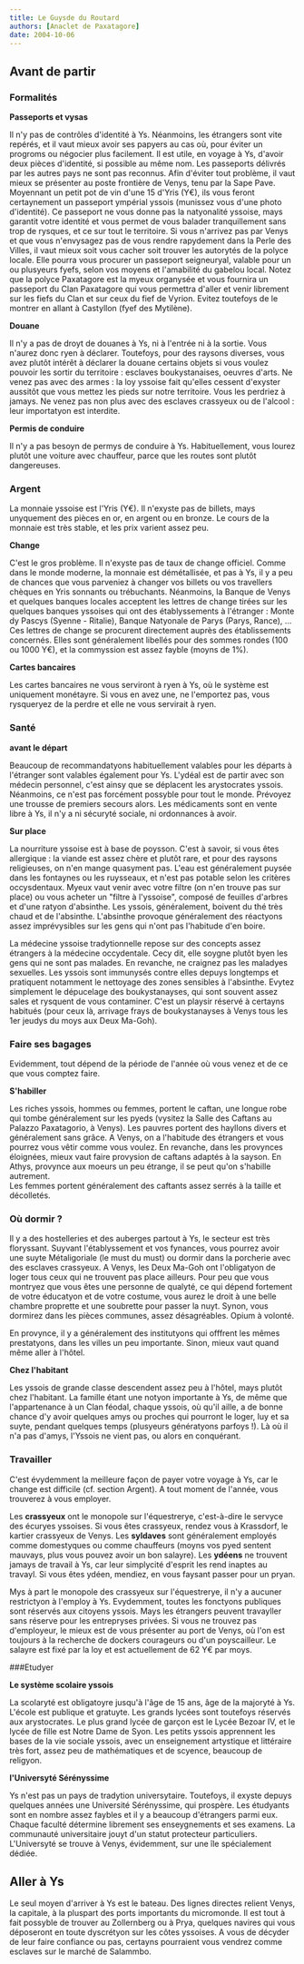 ```yaml
---
title: Le Guysde du Routard
authors: [Anaclet de Paxatagore]
date: 2004-10-06
---
```


## Avant de partir

### Formalités

**Passeports et vysas**

Il n'y pas de contrôles d'identité à Ys. Néanmoins, les étrangers sont vite repérés, et il vaut mieux avoir ses papyers au cas où, pour éviter un progroms ou négocier plus facilement. Il est utile, en voyage à Ys, d'avoir deux pièces d'identité, si possible au même nom. Les passeports délivrés par les autres pays ne sont pas reconnus. Afin d'éviter tout problème, il vaut mieux se présenter au poste frontière de Venys, tenu par la Sape Pave. Moyennant un petit pot de vin d'une 15 d'Yris (Y€), ils vous feront certaynement un passeport ympérial yssois (munissez vous d'une photo d'identité). Ce passeport ne vous donne pas la natyonalité yssoise, mays garantit votre identité et vous permet de vous balader tranquillement sans trop de rysques, et ce sur tout le territoire.
Si vous n'arrivez pas par Venys et que vous n'envysagez pas de vous rendre rapydement dans la Perle des Villes, il vaut mieux soit vous cacher soit trouver les autorytés de la polyce locale. Elle pourra vous procurer un passeport seigneuryal, valable pour un ou plusyeurs fyefs, selon vos moyens et l'amabilité du gabelou local. Notez que la polyce Paxatagore est la myeux organysée et vous fournira un passeport du Clan Paxatagore qui vous permettra d'aller et venir librement sur les fiefs du Clan et sur ceux du fief de Vyrion. Evitez toutefoys de le montrer en allant à Castyllon (fyef des Mytilène).

**Douane**

Il n'y a pas de droyt de douanes à Ys, ni à l'entrée ni à la sortie. Vous n'aurez donc ryen à déclarer. Toutefoys, pour des raysons diverses, vous avez plutôt intérêt à déclarer la douane certains objets si vous voulez pouvoir les sortir du territoire : esclaves boukystanaises, oeuvres d'arts. Ne venez pas avec des armes : la loy yssoise fait qu'elles cessent d'exyster aussitôt que vous mettez les pieds sur notre territoire. Vous les perdriez à jamays. Ne venez pas non plus avec des esclaves crassyeux ou de l'alcool : leur importatyon est interdite.

**Permis de conduire** 

Il n'y a pas besoyn de permys de conduire à Ys. Habituellement, vous lourez plutôt une voiture avec chauffeur, parce que les routes sont plutôt dangereuses.


### Argent
La monnaie yssoise est l'Yris (Y€). Il n'exyste pas de billets, mays unyquement des pièces en or, en argent ou en bronze. Le cours de la monnaie est très stable, et les prix varient assez peu.

**Change**

C'est le gros problème. Il n'exyste pas de taux de change officiel. Comme dans le monde moderne, la monnaie est démétallisée, et pas à Ys, il y a peu de chances que vous parveniez à changer vos billets ou vos travellers chèques en Yris sonnants ou trébuchants. Néanmoins, la Banque de Venys et quelques banques locales acceptent les lettres de change tirées sur les quelques banques yssoises qui ont des établyssements à l'étranger : Monte dy Pascys (Syenne - Ritalie), Banque Natyonale de Parys (Parys, Rance), ... Ces lettres de change se procurent directement auprès des établissements concernés. Elles sont généralement libellés pour des sommes rondes (100 ou 1000 Y€), et la commyssion est assez fayble (moyns de 1%).

**Cartes bancaires**

Les cartes bancaires ne vous serviront à ryen à Ys, où le système est uniquement monétayre. Si vous en avez une, ne l'emportez pas, vous rysqueryez de la perdre et elle ne vous servirait à ryen.

### Santé
**avant le départ**

Beaucoup de recommandatyons habituellement valables pour les départs à l'étranger sont valables également pour Ys. L'ydéal est de partir avec son médecin personnel, c'est ainsy que se déplacent les arystocrates yssois. Néanmoins, ce n'est pas forcément possyble pour tout le monde. Prévoyez une trousse de premiers secours alors. Les médicaments sont en vente libre à Ys, il n'y a ni sécuryté sociale, ni ordonnances à avoir.

**Sur place**

La nourriture yssoise est à base de poysson. C'est à savoir, si vous êtes allergique : la viande est assez chère et plutôt rare, et pour des raysons religieuses, on n'en mange quasyment pas. L'eau est généralement puysée dans les fontaynes ou les ruysseaux, et n'est pas potable selon les critères occysdentaux. Myeux vaut venir avec votre filtre (on n'en trouve pas sur place) ou vous acheter un "filtre à l'yssoise", composé de feuilles d'arbres et d'une ratyon d'absinthe. Les yssois, généralement, boivent du thé très chaud et de l'absinthe. L'absinthe provoque généralement des réactyons assez imprévysibles sur les gens qui n'ont pas l'habitude d'en boire.

La médecine yssoise tradytionnelle repose sur des concepts assez étrangers à la médecine occydentale. Cecy dit, elle soygne plutôt byen les gens qui ne sont pas malades. En revanche, ne craignez pas les maladyes sexuelles. Les yssois sont immunysés contre elles depuys longtemps et pratiquent notamment le nettoyage des zones sensibles à l'absinthe. Evytez simplement le dépucelage des boukystanayses, qui sont souvent assez sales et rysquent de vous contaminer. C'est un playsir réservé à certayns habitués (pour ceux là, arrivage frays de boukystanayses à Venys tous les 1er jeudys du moys aux Deux Ma-Goh).

### Faire ses bagages

Evidemment, tout dépend de la période de l'année où vous venez et de ce que vous comptez faire.

**S'habiller**

Les riches yssois, hommes ou femmes, portent le caftan, une longue robe qui tombe généralement sur les pyeds (vysitez la Salle des Caftans au Palazzo Paxatagorio, à Venys). Les pauvres portent des hayllons divers et généralement sans grâce. A Venys, on a l'habitude des étrangers et vous pourrez vous vêtir comme vous voulez. En revanche, dans les provynces éloignées, mieux vaut faire provysion de caftans adaptés à la sayson. En Athys, provynce aux moeurs un peu étrange, il se peut qu'on s'habille autrement.  
Les femmes portent généralement des caftants assez serrés à la taille et décolletés.

### Où dormir ?

Il y a des hostelleries et des auberges partout à Ys, le secteur est très floryssant. Suyvant l'établyssement et vos fynances, vous pourrez avoir une suyte Métaligoriale (le must du must) ou dormir dans la porcherie avec des esclaves crassyeux. A Venys, les Deux Ma-Goh ont l'obligatyon de loger tous ceux qui ne trouvent pas place ailleurs. Pour peu que vous montryez que vous êtes une personne de qualyté, ce qui dépend fortement de votre éducatyon et de votre costume, vous aurez le droit à une belle chambre proprette et une soubrette pour passer la nuyt. Synon, vous dormirez dans les pièces communes, assez désagréables. Opium à volonté.

En provynce, il y a généralement des institutyons qui offfrent les mêmes prestatyons, dans les villes un peu importante. Sinon, mieux vaut quand même aller à l'hôtel.

**Chez l'habitant**

Les yssois de grande classe descendent assez peu à l'hôtel, mays plutôt chez l'habitant. La famille étant une notyon importante à Ys, de même que l'appartenance à un Clan féodal, chaque yssois, où qu'il aille, a de bonne chance d'y avoir quelques amys ou proches qui pourront le loger, luy et sa suyte, pendant quelques temps (plusyeurs génératyons parfoys !). Là où il n'a pas d'amys, l'Yssois ne vient pas, ou alors en conquérant.

### Travailler
C'est évydemment la meilleure façon de payer votre voyage à Ys, car le change est difficile (cf. section Argent). A tout moment de l'année, vous trouverez à vous employer.

Les **crassyeux** ont le monopole sur l'équestrerye, c'est-à-dire le servyce des écuryes yssoises. Si vous êtes crassyeux, rendez vous à Krassdorf, le kartier crassyeux de Venys. Les **syldaves** sont généralement employés comme domestyques ou comme chauffeurs (moyns vos pyed sentent mauvays, plus vous pouvez avoir un bon salayre). Les **ydéens** ne trouvent jamays de travail à Ys, car leur simplycité d'esprit les rend inaptes au travayl. Si vous êtes ydéen, mendiez, en vous faysant passer pour un pryan.

Mys à part le monopole des crassyeux sur l'équestrerye, il n'y a aucuner restrictyon à l'employ à Ys. Evydemment, toutes les fonctyons publiques sont réservés aux citoyens yssois. Mays les étrangers peuvent travayller sans réserve pour les entrepryses privées. Si vous ne trouvez pas d'employeur, le mieux est de vous présenter au port de Venys, où l'on est toujours à la recherche de dockers courageurs ou d'un poyscailleur. Le salayre est fixé par la loy et est actuellement de 62 Y€ par moys.

###Etudyer

**Le système scolaire yssois**

La scolaryté est obligatoyre jusqu'à l'âge de 15 ans, âge de la majoryté à Ys. L'école est publique et gratuyte. Les grands lycées sont toutefoys réservés aux arystocrates. Le plus grand lycée de garçon est le Lycée Bezoar IV, et le lycée de fille est Notre Dame de Syon. Les petits yssois apprennent les bases de la vie sociale yssois, avec un enseignement artystique et littéraire très fort, assez peu de mathématiques et de scyence, beaucoup de religyon.

**l'Universyté Sérényssime**

Ys n'est pas un pays de tradytion universytaire. Toutefoys, il exyste depuys quelques années une Université Sérényssime, qui prospère. Les étudyants sont en nombre assez faybles et il y a beaucoup d'étrangers parmi eux. Chaque faculté détermine librement ses enseygnements et ses examens. La communauté universitaire jouyt d'un statut protecteur particuliers. L'Universyté se trouve à Venys, évidemment, sur une île spécialement dédiée.

## Aller à Ys

Le seul moyen d'arriver à Ys est le bateau. Des lignes directes relient Venys, la capitale, à la pluspart des ports importants du micromonde. Il est tout à fait possyble de trouver au Zollernberg ou à Prya, quelques navires qui vous déposeront en toute dyscrétyon sur les côtes yssoises. A vous de décyder de leur faire confiance ou pas, certayns pourraient vous vendrez comme esclaves sur le marché de Salammbo.
